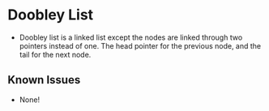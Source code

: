 # Doobley List
* Doobley list is a linked list except the nodes are linked through two pointers instead of one. The head pointer for the previous node, and the tail for the next node.
## Known Issues
* None!
